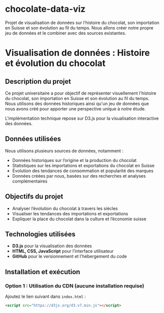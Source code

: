 # chocolate-data-viz
Projet de visualisation de données sur l’histoire du chocolat, son importation en Suisse et son évolution au fil du temps. Nous allons créer notre propre jeu de données et le combiner avec des sources existantes.

# Visualisation de données : Histoire et évolution du chocolat

## Description du projet

Ce projet universitaire a pour objectif de représenter visuellement l'histoire du chocolat, son importation en Suisse et son évolution au fil du temps. Nous utilisons des données historiques ainsi qu'un jeu de données que nous avons créé pour apporter une perspective unique à notre étude.

L'implémentation technique repose sur D3.js pour la visualisation interactive des données.

## Données utilisées

Nous utilisons plusieurs sources de données, notamment :
- Données historiques sur l’origine et la production du chocolat
- Statistiques sur les importations et exportations du chocolat en Suisse
- Évolution des tendances de consommation et popularité des marques
- Données créées par nous, basées sur des recherches et analyses complémentaires

## Objectifs du projet

- Analyser l’évolution du chocolat à travers les siècles
- Visualiser les tendances des importations et exportations
- Expliquer la place du chocolat dans la culture et l’économie suisse

## Technologies utilisées

- **D3.js** pour la visualisation des données
- **HTML, CSS, JavaScript** pour l’interface utilisateur
- **GitHub** pour le versionnement et l'hébergement du code

## Installation et exécution

### Option 1 : Utilisation du CDN (aucune installation requise)
Ajoutez le lien suivant dans `index.html` :
```html
<script src="https://d3js.org/d3.v7.min.js"></script>

